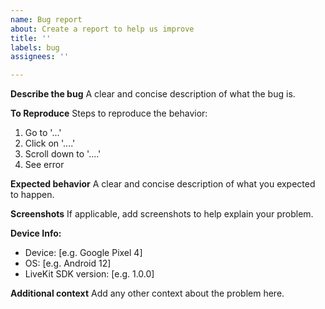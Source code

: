 ```yaml
---
name: Bug report
about: Create a report to help us improve
title: ''
labels: bug
assignees: ''

---
```


**Describe the bug**
A clear and concise description of what the bug is.

**To Reproduce**
Steps to reproduce the behavior:
1. Go to '...'
2. Click on '....'
3. Scroll down to '....'
4. See error

**Expected behavior**
A clear and concise description of what you expected to happen.

**Screenshots**
If applicable, add screenshots to help explain your problem.

**Device Info:**
 - Device: [e.g. Google Pixel 4]
 - OS: [e.g. Android 12]
 - LiveKit SDK version: [e.g. 1.0.0]

**Additional context**
Add any other context about the problem here.
